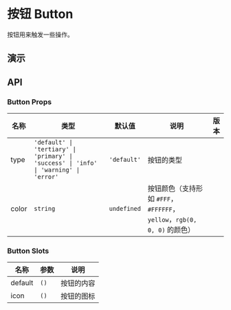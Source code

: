 # 按钮 Button

按钮用来触发一些操作。

## 演示

<!-- DEMO -->

<demo vue="button/demos/basic.vue" />
<demo vue="button/demos/color.vue" />

<!-- DEMO -->

## API

<!-- API -->

### Button Props

| 名称  | 类型                                                                                  | 默认值      | 说明                                                                      | 版本 |
| ----- | ------------------------------------------------------------------------------------- | ----------- | ------------------------------------------------------------------------- | ---- |
| type  | `'default' \| 'tertiary' \| 'primary' \| 'success' \| 'info' \| 'warning' \| 'error'` | `'default'` | 按钮的类型                                                                |      |
| color | `string`                                                                              | `undefined` | 按钮颜色（支持形如 `#FFF`， `#FFFFFF`， `yellow`，`rgb(0, 0, 0)` 的颜色） |      |

### Button Slots

| 名称    | 参数 | 说明       |
| ------- | ---- | ---------- |
| default | `()` | 按钮的内容 |
| icon    | `()` | 按钮的图标 |

<!-- API -->
